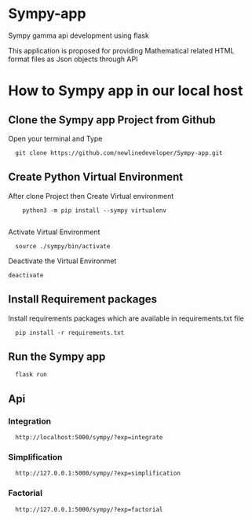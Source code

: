 # Sympy-app

Sympy gamma api development using flask 

This application is proposed for providing Mathematical related HTML format files as Json objects through  API 


# How to Sympy app in our local host 

## Clone the Sympy app Project from Github
  
  Open your terminal and Type 
  
  ```
    git clone https://github.com/newlinedeveloper/Sympy-app.git
  ```

## Create Python Virtual Environment
  
  After clone Project then Create Virtual environment
  
  ```
      python3 -m pip install --sympy virtualenv
      
  ```
  Activate Virtual Environment
  ```
    source ./sympy/bin/activate
  ```
  
  Deactivate the Virtual Environmet
  ```
  deactivate
  ```

## Install Requirement packages

Install requirements packages which are available in requirements.txt file

```
  pip install -r requirements.txt
```


## Run the Sympy app

```
  flask run
```

## Api

### Integration
``` 
  http://localhost:5000/sympy/?exp=integrate
```
### Simplification
```
  http://127.0.0.1:5000/sympy/?exp=simplification
```

### Factorial
```
  http://127.0.0.1:5000/sympy/?exp=factorial
```


